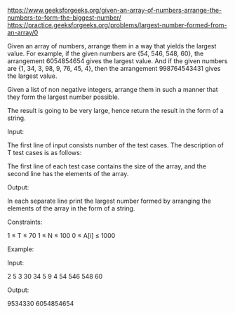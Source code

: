 https://www.geeksforgeeks.org/given-an-array-of-numbers-arrange-the-numbers-to-form-the-biggest-number/
https://practice.geeksforgeeks.org/problems/largest-number-formed-from-an-array/0

Given an array of numbers, arrange them in a way that yields the largest value. 
For example, if the given numbers are {54, 546, 548, 60}, the arrangement 6054854654 gives the largest value. 
And if the given numbers are {1, 34, 3, 98, 9, 76, 45, 4}, then the arrangement 998764543431 gives the largest value.

Given a list of non negative integers, arrange them in such a manner that they form the largest number possible.

The result is going to be very large, hence return the result in the form of a string.

Input:

The first line of input consists number of the test cases. The description of T test cases is as follows:

The first line of each test case contains the size of the array, and the second line has the elements of the array.


Output:

In each separate line print the largest number formed by arranging the elements of the array in the form of a string.


Constraints:

1 ≤ T ≤ 70
1 ≤ N ≤ 100
0 ≤ A[i] ≤ 1000


Example:

Input:

2
5
3 30 34 5 9
4
54 546 548 60

Output:

9534330
6054854654
